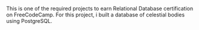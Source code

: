 This is one of the required projects to earn Relational Database certification on FreeCodeCamp. 
For this project, i built a database of celestial bodies using PostgreSQL.
